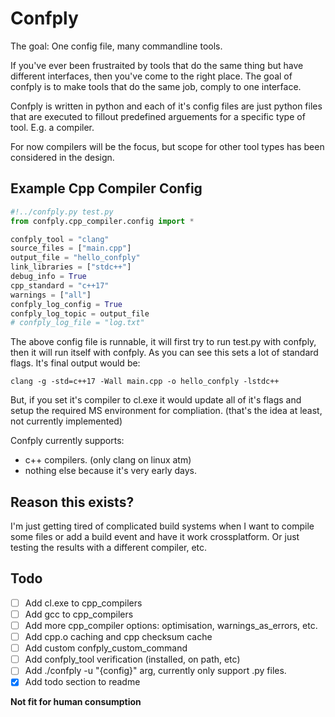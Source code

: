 # Confply #

The goal: One config file, many commandline tools.

If you've ever been frustraited by tools that do the same thing but have different interfaces, then you've come to the right place. The goal of confply is to make tools that do the same job, comply to one interface.

Confply is written in python and each of it's config files are just python files that are executed to fillout predefined arguements for a specific type of tool. E.g. a compiler.

For now compilers will be the focus, but scope for other tool types has been considered in the design.

## Example Cpp Compiler Config  ##

``` python
#!../confply.py test.py
from confply.cpp_compiler.config import *

confply_tool = "clang"
source_files = ["main.cpp"]
output_file = "hello_confply"
link_libraries = ["stdc++"]
debug_info = True
cpp_standard = "c++17"
warnings = ["all"]
confply_log_config = True
confply_log_topic = output_file
# confply_log_file = "log.txt"
```

The above config file is runnable, it will first try to run test.py with confply, then it will run itself with confply. As you can see this sets a lot of standard flags. It's final output would be:

`clang -g -std=c++17 -Wall main.cpp -o hello_confply -lstdc++`

But, if you set it's compiler to cl.exe it would update all of it's flags and setup the required MS environment for compliation. (that's the idea at least, not currently implemented)

Confply currently supports:

* c++ compilers. (only clang on linux atm)
* nothing else because it's very early days.

## Reason this exists?  ##

I'm just getting tired of complicated build systems when I want to compile some files or add a build event and have it work crossplatform. Or just testing the results with a different compiler, etc.

## Todo  ##

- [ ] Add cl.exe to cpp_compilers
- [ ] Add gcc to cpp_compilers
- [ ] Add more cpp_compiler options: optimisation, warnings_as_errors, etc.
- [ ] Add cpp.o caching and cpp checksum cache
- [ ] Add custom confply_custom_command
- [ ] Add confply_tool verification (installed, on path, etc)
- [ ] Add ./confply -u "{config}" arg, currently only support .py files.
- [x] Add todo section to readme

**Not fit for human consumption**
